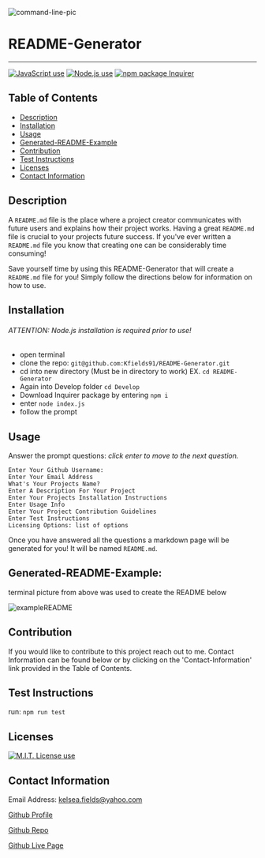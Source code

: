 ![command-line-pic](https://user-images.githubusercontent.com/68616301/97826081-78e5a780-1c75-11eb-87c8-b1ad21f44220.PNG)

# README-Generator

---

<a href="https://img.shields.io/badge/JavaScipt-100%25-yellow"><img alt="JavaScript use" src="https://img.shields.io/badge/JavaScipt-100%25-yellow"></a> <a href="https://img.shields.io/badge/Used-Node.js-red"><img alt="Node.js use" src="https://img.shields.io/badge/Used-Node.js-red"></a> <a href="https://img.shields.io/badge/npm-Inquirer-orange"><img alt="npm package Inquirer" src="https://img.shields.io/badge/npm-Inquirer-orange"></a>

## Table of Contents

- [Description](#description)
- [Installation](#installation)
- [Usage](#usage)
- [Generated-README-Example](#generated-readme-example)
- [Contribution](#contribution)
- [Test Instructions](#test-instructions)
- [Licenses](#licenses)
- [Contact Information](#contactin-formation)

## Description

A `README.md` file is the place where a project creator communicates with future users and explains how their project works. Having a great `README.md` file is crucial to your projects future success. If you've ever written a `README.md` file you know that creating one can be considerably time consuming!

Save yourself time by using this README-Generator that will create a `README.md` file for you! Simply follow the directions below for information on how to use.

## Installation

###### ATTENTION: Node.js installation is required prior to use!

- open terminal
- clone the repo: `git@github.com:Kfields91/README-Generator.git`
- cd into new directory (Must be in directory to work) EX. `cd README-Generator`
- Again into Develop folder `cd Develop`
- Download Inquirer package by entering `npm i`
- enter `node index.js`
- follow the prompt

## Usage

Answer the prompt questions: _click enter to move to the next question._

```
Enter Your Github Username:
Enter Your Email Address
What's Your Projects Name?
Enter A Description For Your Project
Enter Your Projects Installation Instructions
Enter Usage Info
Enter Your Project Contribution Guidelines
Enter Test Instructions
Licensing Options: list of options
```

Once you have answered all the questions a markdown page will be generated for you!
It will be named `README.md`.

## Generated-README-Example:

terminal picture from above was used to create the README below

![exampleREADME](https://media.giphy.com/media/qmuwr2XrtbrWYxYjmz/giphy.gif)

## Contribution

If you would like to contribute to this project reach out to me. Contact Information can be found below or by clicking on the 'Contact-Information' link provided in the Table of Contents.

## Test Instructions

run: `npm run test`

## Licenses

<a href="https://img.shields.io/badge/License-MIT-brightgreen"><img alt="M.I.T. License use" src="https://img.shields.io/badge/License-MIT-brightgreen"></a>

## Contact Information

Email Address: kelsea.fields@yahoo.com

[Github Profile](https://github.com/Kfields91)

[Github Repo](https://github.com/Kfields91/README-Generator)

[Github Live Page](https://kfields91.github.io/README-Generator/)
